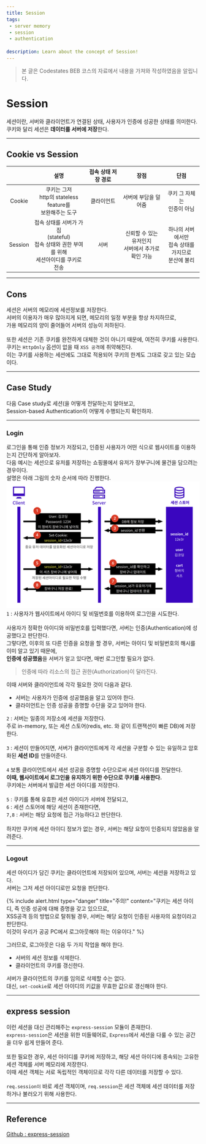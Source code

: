 ```yaml
---
title: Session
tags: 
 - server memory
 - session
 - authentication

description: Learn about the concept of Session!
---
```


>   본 글은 Codestates BEB 코스의 자료에서 내용을 가져와 작성하였음을 알립니다.  

<!-- {% include alert.html type="danger" title="Warning!" content="이 문서는 아직 미완성 문서입니다." %} -->

# Session
세션이란, 서버와 클라이언트가 연결된 상태, 사용자가 인증에 성공한 상태를 의미한다.  
쿠키와 달리 세션은 **데이터를 서버에 저장**한다.  

---

## Cookie vs Session

||설명|접속 상태 저장 경로|장점|단점|
|:---:|:---:|:---:|:---:|:---:|
|Cookie|쿠키는 그저<br>http의 stateless feature를<br>보완해주는 도구|클라이언트|서버에 부담을 덜어줌|쿠키 그 자체는<br>인증이 아님|
|Session|접속 상태를 서버가 가짐<br>(stateful)<br>접속 상태와 권한 부여를 위해<br>세션아이디를 쿠키로 전송|서버|신뢰할 수 있는 유저인지<br>서버에서 추가로 확인 가능|하나의 서버에서만<br>접속 상태를 가지므로 <br>분산에 불리|

---

## Cons
세션은 서버의 메모리에 세션정보를 저장한다.  
서버의 이용자가 매우 많아지게 되면, 메모리의 일정 부분을 항상 차지하므로,  
가용 메모리의 양이 줄어들어 서버의 성능이 저하된다.  
<br>
또한 세션은 기존 쿠키를 완전하게 대체한 것이 아니기 때문에, 여전히 쿠키를 사용한다.  
쿠키는 `HttpOnly` 옵션이 없을 때 `XSS 공격`에 취약해진다.  
이는 쿠키를 사용하는 세션에도 그대로 적용되어 쿠키의 한계도 그대로 갖고 있는 모습이다.  

---

## Case Study
다음 Case study로 세션(을 어떻게 전달하는지 알아보고,  
Session-based Authentication이 어떻게 수행되는지 확인하자.  

---

### Login
로그인을 통해 인증 정보가 저장되고, 인증된 사용자가 어떤 식으로 웹사이트를 이용하는지 간단하게 알아보자.  
다음 예시는 세션으로 유저를 저장하는 쇼핑몰에서 유저가 장부구니에 물건을 담으려는 경우이다.  
설명은 아래 그림의 숫자 순서에 따라 진행한다.  
![session-logic](../../assets/img/session-logic.png)  
`1` : 사용자가 웹사이트에서 아이디 및 비밀번호를 이용하여 로그인을 시도한다.  
<br>
사용자가 정확한 아이디와 비밀번호를 입력했다면, 서버는 인증(Authentication)에 성공했다고 판단한다.  
그렇다면, 이후의 또 다른 인증을 요청을 할 경우, 서버는 아이디 및 비밀번호의 해시를 이미 알고 있기 때문에,  
**인증에 성공했음**을 서버가 알고 있다면, 매번 로그인할 필요가 없다.  

> 인증에 따라 리소스의 접근 권한(Authorization)이 달라진다.  

이때 서버와 클라이언트에 각각 필요한 것이 다음과 같다.  
- 서버는 사용자가 인증에 성공했음을 알고 있어야 한다.  
- 클라이언트는 인증 성공을 증명할 수단을 갖고 있어야 한다.  

`2` : 서버는 일종의 저장소에 세션을 저장한다.  
주로 in-memory, 또는 세션 스토어(redis, etc. 와 같이 트랜잭션이 빠른 DB)에 저장한다.  
<br>
`3` : 세션이 만들어지면, 서버가 클라이언트에게 각 세션을 구분할 수 있는 유일하고 암호화된 **세션 ID**를 만들어준다.  
<br>
`4` 보통 클라이언트에서 세션 성공을 증명할 수단으로써 세션 아이디를 전달한다.  
**이때, 웹사이트에서 로그인을 유지하기 위한 수단으로 쿠키를 사용한다.**  
쿠키에는 서버에서 발급한 세션 아이디를 저장한다.  
<br>
`5` : 쿠키를 통해 유효한 세션 아이디가 서버에 전달되고,  
`6` : 세션 스토어에 해당 세션이 존재한다면,  
`7,8` : 서버는 해당 요청에 접근 가능하다고 판단한다.  
<br>
하지만 쿠키에 세션 아이디 정보가 없는 경우, 서버는 해당 요청이 인증되지 않았음을 알려준다.  

---

### Logout
세션 아이디가 담긴 쿠키는 클라이언트에 저장되어 있으며, 서버는 세션을 저장하고 있다.  
서버는 그저 세션 아이디로만 요청을 판단한다.  

{% include alert.html type="danger" title="주의!" content="쿠키는 세션 아이디, 즉 인증 성공에 대해 증명을 갖고 있으므로,<br>XSS공격 등의 방법으로 탈취될 경우, 서버는 해당 요청이 인증된 사용자의 요청이라고 판단한다.<br>이것이 우리가 공공 PC에서 로그아웃해야 하는 이유이다." %}

그러므로, 로그아웃은 다음 두 가지 작업을 해야 한다.  
- 서버의 세션 정보를 삭제한다.  
- 클라이언트의 쿠키를 갱신한다.  

서버가 클라이언트의 쿠키를 임의로 삭제할 수는 없다.  
대신, `set-cookie`로 세션 아이디의 키값을 무효한 값으로 갱신해야 한다.  

---

## express session
이런 세션을 대신 관리해주는 `express-session` 모듈이 존재한다.  
`express-session`은 세션을 위한 미들웨어로, `Express`에서 세션을 다룰 수 있는 공간을 더우 쉽게 만들어 준다.  
<br>
또한 필요한 경우, 세션 아이디를 쿠키에 저장하고, 해당 세션 아이디에 종속되는 고유한 세션 객체를 서버 메모리에 저장한다.  
이때 세션 객체는 서로 독립적인 객체이므로 각각 다른 데이터를 저장할 수 있다.  
<br>
`req.session이` 바로 세션 객체이며, `req.session`은 세션 객체에 세션 데이터를 저장하거나 불러오기 위해 사용한다.  

---

## Reference
[Github : express-session](https://github.com/expressjs/session#reqsession)  